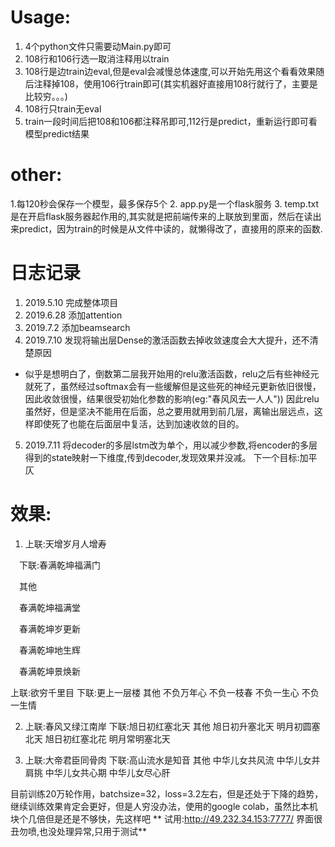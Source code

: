# Usage:
 1. 4个python文件只需要动Main.py即可
 2. 108行和106行选一取消注释用以train
 3. 108行是边train边eval,但是eval会减慢总体速度,可以开始先用这个看看效果随后注释掉108，使用106行train即可(其实机器好直接用108行就行了，主要是比较穷。。。)
 4. 108行只train无eval
 5. train一段时间后把108和106都注释吊即可,112行是predict，重新运行即可看模型predict结果
# other:
 1.每120秒会保存一个模型，最多保存5个
 2. app.py是一个flask服务
 3. temp.txt是在开启flask服务器起作用的,其实就是把前端传来的上联放到里面，然后在读出来predict，因为train的时候是从文件中读的，就懒得改了，直接用的原来的函数.

# 日志记录
1. 2019.5.10 完成整体项目
2. 2019.6.28 添加attention
3. 2019.7.2 添加beamsearch
4. 2019.7.10 发现将输出层Dense的激活函数去掉收敛速度会大大提升，还不清楚原因
 - 似乎是想明白了，倒数第二层我开始用的relu激活函数，relu之后有些神经元就死了，虽然经过softmax会有一些缓解但是这些死的神经元更新依旧很慢，因此收敛很慢，结果很受初始化参数的影响(eg:"春风风去一人人"))
 因此relu虽然好，但是坚决不能用在后面，总之要用就用到前几层，离输出层远点，这样即使死了也能在后面层中复活，达到加速收敛的目的。
5. 2019.7.11 将decoder的多层lstm改为单个，用以减少参数,将encoder的多层得到的state映射一下维度,传到decoder,发现效果并没减。
下一个目标:加平仄

# 效果:
1. 上联:天增岁月人增寿 

&emsp;下联:春满乾坤福满门 

&emsp;其他 

&emsp;春满乾坤福满堂 

&emsp;春满乾坤岁更新 

&emsp;春满乾坤地生辉 

&emsp;春满乾坤景焕新 

上联:欲穷千里目 
下联:更上一层楼
其他
不负万年心
不负一枝春
不负一生心
不负一生情

2. 上联:春风又绿江南岸 
下联:旭日初红塞北天
其他
旭日初升塞北天
明月初圆塞北天
旭日初红塞北花
明月常明塞北天

3. 上联:大帝君臣同骨肉 
下联:高山流水是知音
其他
中华儿女共风流
中华儿女并肩挑
中华儿女共心期
中华儿女尽心肝

目前训练20万轮作用，batchsize=32，loss=3.2左右，但是还处于下降的趋势，继续训练效果肯定会更好，但是人穷没办法，使用的google colab，虽然比本机块个几倍但是还是不够快，先这样吧
** 试用:http://49.232.34.153:7777/ 界面很丑勿喷,也没处理异常,只用于测试**
